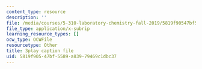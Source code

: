 ```yaml
---
content_type: resource
description: ''
file: /media/courses/5-310-laboratory-chemistry-fall-2019/5819f90547bf5589a83979469c1dbc37_OQq7qH74T5E.vtt
file_type: application/x-subrip
learning_resource_types: []
ocw_type: OCWFile
resourcetype: Other
title: 3play caption file
uid: 5819f905-47bf-5589-a839-79469c1dbc37
---
```

